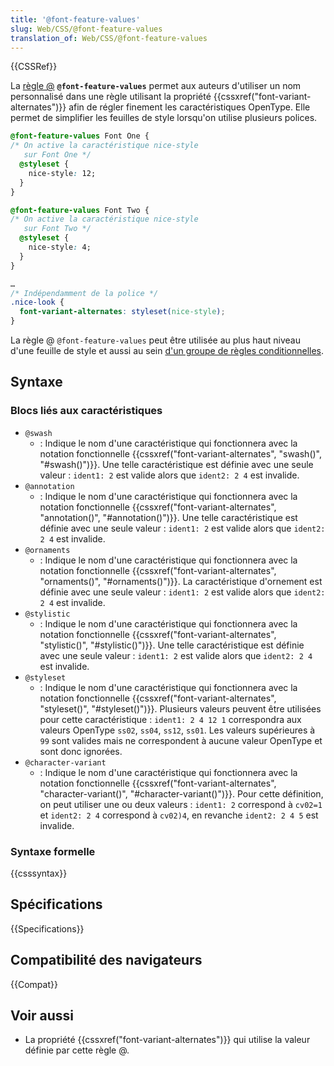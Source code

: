```yaml
---
title: '@font-feature-values'
slug: Web/CSS/@font-feature-values
translation_of: Web/CSS/@font-feature-values
---
```


{{CSSRef}}

La [règle @](/fr/docs/Web/CSS/At-rule) **`@font-feature-values`** permet aux auteurs d'utiliser un nom personnalisé dans une règle utilisant la propriété {{cssxref("font-variant-alternates")}} afin de régler finement les caractéristiques OpenType. Elle permet de simplifier les feuilles de style lorsqu'on utilise plusieurs polices.

```css
@font-feature-values Font One {
/* On active la caractéristique nice-style
   sur Font One */
  @styleset {
    nice-style: 12;
  }
}

@font-feature-values Font Two {
/* On active la caractéristique nice-style
   sur Font Two */
  @styleset {
    nice-style: 4;
  }
}

…
/* Indépendamment de la police */
.nice-look {
  font-variant-alternates: styleset(nice-style);
}
```

La règle @ `@font-feature-values` peut être utilisée au plus haut niveau d'une feuille de style et aussi au sein [d'un groupe de règles conditionnelles](/fr/docs/Web/CSS/At-rule).

## Syntaxe

### Blocs liés aux caractéristiques

- `@swash`
  - : Indique le nom d'une caractéristique qui fonctionnera avec la notation fonctionnelle {{cssxref("font-variant-alternates", "swash()", "#swash()")}}. Une telle caractéristique est définie avec une seule valeur : `ident1: 2` est valide alors que `ident2: 2 4` est invalide.
- `@annotation`
  - : Indique le nom d'une caractéristique qui fonctionnera avec la notation fonctionnelle {{cssxref("font-variant-alternates", "annotation()", "#annotation()")}}. Une telle caractéristique est définie avec une seule valeur : `ident1: 2` est valide alors que `ident2: 2 4` est invalide.
- `@ornaments`
  - : Indique le nom d'une caractéristique qui fonctionnera avec la notation fonctionnelle {{cssxref("font-variant-alternates", "ornaments()", "#ornaments()")}}. La caractéristique d'ornement est définie avec une seule valeur : `ident1: 2` est valide alors que `ident2: 2 4` est invalide.
- `@stylistic`
  - : Indique le nom d'une caractéristique qui fonctionnera avec la notation fonctionnelle {{cssxref("font-variant-alternates", "stylistic()", "#stylistic()")}}. Une telle caractéristique est définie avec une seule valeur : `ident1: 2` est valide alors que `ident2: 2 4` est invalide.
- `@styleset`
  - : Indique le nom d'une caractéristique qui fonctionnera avec la notation fonctionnelle {{cssxref("font-variant-alternates", "styleset()", "#styleset()")}}. Plusieurs valeurs peuvent être utilisées pour cette caractéristique : `ident1: 2 4 12 1` correspondra aux valeurs OpenType `ss02`, `ss04`, `ss12`, `ss01`. Les valeurs supérieures à `99` sont valides mais ne correspondent à aucune valeur OpenType et sont donc ignorées.
- `@character-variant`
  - : Indique le nom d'une caractéristique qui fonctionnera avec la notation fonctionnelle {{cssxref("font-variant-alternates", "character-variant()", "#character-variant()")}}. Pour cette définition, on peut utiliser une ou deux valeurs : `ident1: 2`  correspond à `cv02=1` et `ident2: 2 4` correspond à `cv02)4`, en revanche `ident2: 2 4 5` est invalide.

### Syntaxe formelle

{{csssyntax}}

## Spécifications

{{Specifications}}

## Compatibilité des navigateurs

{{Compat}}

## Voir aussi

- La propriété {{cssxref("font-variant-alternates")}} qui utilise la valeur définie par cette règle @.
